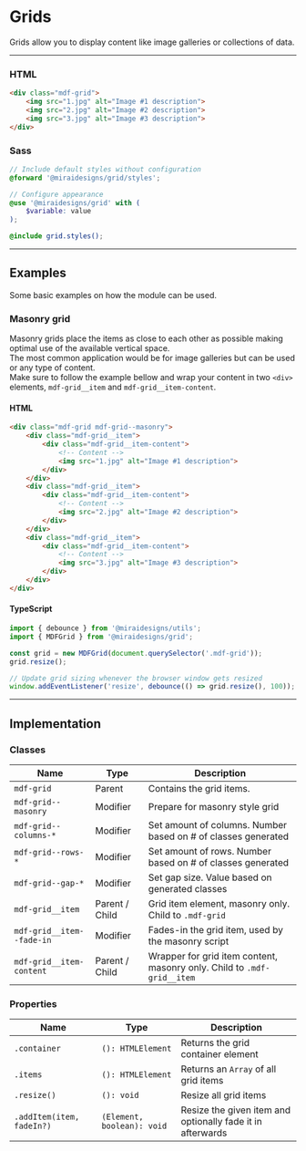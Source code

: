 # Grids

Grids allow you to display content like image galleries or collections of data.

---

### HTML

```html
<div class="mdf-grid">
    <img src="1.jpg" alt="Image #1 description">
    <img src="2.jpg" alt="Image #2 description">
    <img src="3.jpg" alt="Image #3 description">
</div>
```

### Sass

```scss
// Include default styles without configuration
@forward '@miraidesigns/grid/styles';
```

```scss
// Configure appearance
@use '@miraidesigns/grid' with (
    $variable: value
);

@include grid.styles();
```

---

## Examples

Some basic examples on how the module can be used.

### Masonry grid

Masonry grids place the items as close to each other as possible making optimal use of the available vertical space.\
The most common application would be for image galleries but can be used or any type of content.\
Make sure to follow the example bellow and wrap your content in two `<div>` elements, `mdf-grid__item` and `mdf-grid__item-content`.

#### HTML

```html
<div class="mdf-grid mdf-grid--masonry">
    <div class="mdf-grid__item">
        <div class="mdf-grid__item-content">
            <!-- Content -->
            <img src="1.jpg" alt="Image #1 description">
        </div>
    </div>
    <div class="mdf-grid__item">
        <div class="mdf-grid__item-content">
            <!-- Content -->
            <img src="2.jpg" alt="Image #2 description">
        </div>
    </div>
    <div class="mdf-grid__item">
        <div class="mdf-grid__item-content">
            <!-- Content -->
            <img src="3.jpg" alt="Image #3 description">
        </div>
    </div>
</div>
```

#### TypeScript

```ts
import { debounce } from '@miraidesigns/utils';
import { MDFGrid } from '@miraidesigns/grid';

const grid = new MDFGrid(document.querySelector('.mdf-grid'));
grid.resize();

// Update grid sizing whenever the browser window gets resized
window.addEventListener('resize', debounce(() => grid.resize(), 100));
```

---

## Implementation

### Classes

| Name                      | Type           | Description                                                             |
| ------------------------- | -------------- | ----------------------------------------------------------------------- |
| `mdf-grid`                | Parent         | Contains the grid items.                                                |
| `mdf-grid--masonry`       | Modifier       | Prepare for masonry style grid                                          |
| `mdf-grid--columns-*`     | Modifier       | Set amount of columns. Number based on # of classes generated           |
| `mdf-grid--rows-*`        | Modifier       | Set amount of rows. Number based on # of classes generated              |
| `mdf-grid--gap-*`         | Modifier       | Set gap size. Value based on generated classes                          |
| `mdf-grid__item`          | Parent / Child | Grid item element, masonry only. Child to `.mdf-grid`                   |
| `mdf-grid__item--fade-in` | Modifier       | Fades-in the grid item, used by the masonry script                      |
| `mdf-grid__item-content`  | Parent / Child | Wrapper for grid item content, masonry only. Child to `.mdf-grid__item` |

### Properties

| Name                      | Type                       | Description                                                |
| ------------------------- | -------------------------- | ---------------------------------------------------------- |
| `.container`              | `(): HTMLElement`          | Returns the grid container element                         |
| `.items`                  | `(): HTMLElement`          | Returns an `Array` of all grid items                       |
| `.resize()`               | `(): void`                 | Resize all grid items                                      |
| `.addItem(item, fadeIn?)` | `(Element, boolean): void` | Resize the given item and optionally fade it in afterwards |